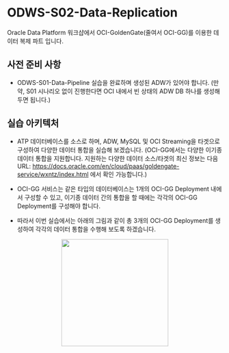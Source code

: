 # ODWS-S02-Data-Replication
Oracle Data Platform 워크샵에서 OCI-GoldenGate(줄여서 OCI-GG)를 이용한 데이터 복제 파트 입니다.


## 사전 준비 사항
- ODWS-S01-Data-Pipeline 실습을 완료하며 생성된 ADW가 있어야 합니다. (만약, S01 시나리오 없이 진행한다면 OCI 내에서 빈 상태의 ADW DB 하나를 생성해두면 됩니다.)
  

## 실습 아키텍처
- ATP 데이터베이스를 소스로 하며, ADW, MySQL 및 OCI Streaming을 타겟으로 구성하여 다양한 데이터 통합을 실습해 보겠습니다. (OCI-GG에서는 다양한 이기종 데이터 통합을 지원합니다. 지원하는 다양한 데이터 소스/타겟의 최신 정보는 다음 URL: https://docs.oracle.com/en/cloud/paas/goldengate-service/wxntz/index.html 에서 확인 가능합니다.)
  
- OCI-GG 서비스는 같은 타입의 데이터베이스는 1개의 OCI-GG Deployment 내에서 구성할 수 있고, 이기종 데이터 간의 통합을 할 때에는 각각의 OCI-GG Deployment를 구성해야 합니다.
  
- 따라서 이번 실습에서는 아래의 그림과 같이 총 3개의 OCI-GG Deployment를 생성하여 각각의 데이터 통합을 수행해 보도록 하겠습니다.

<p align="center"><img src="https://github.com/oraclekr-data-platform/ODWS-S02-Data-Replication/assets/d116bbf0-269a-4861-b696-59f7da012dbf.png" width="250px" height="250px"></p>



